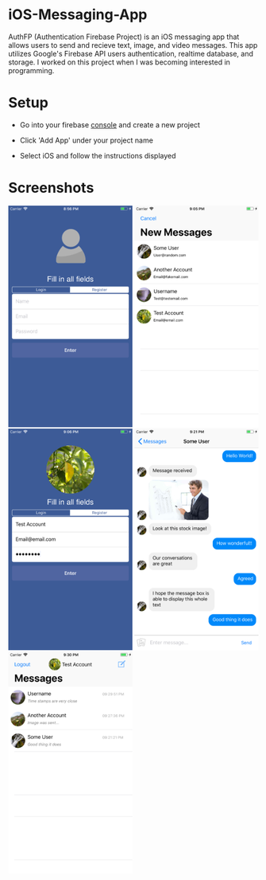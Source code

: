# iOS-Messaging-App

AuthFP (Authentication Firebase Project) is an iOS messaging app that allows users to send and recieve text, image, and video messages. This app utilizes Google's Firebase API users authentication, realtime database, and storage. I worked on this project when I was becoming interested in programming.

# Setup

* Go into your firebase [console](https://console.firebase.google.com/) and create a new project

* Click 'Add App' under your project name

* Select iOS and follow the instructions displayed

# Screenshots

<img src="images/Screenshot1.png" width="250px">
<img src="images/Screenshot2.png" width="250px">
<img src="images/Screenshot3.png" width="250px">
<img src="images/Screenshot4.png" width="250px">
<img src="images/Screenshot5.png" width="250px">
